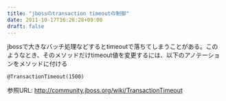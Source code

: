 ```yaml
---
title: "jbossのtransaction timeoutの制御"
date: 2011-10-17T16:26:28+09:00
draft: false
---
```

jbossで大きなバッチ処理などするとtimeoutで落ちてしまうことがある。このようなとき、そのメソッドだけtimeout値を変更するには、以下のアノテーションをメソッドに付ける
```
@TransactionTimeout(1500)
```
参照URL: http://community.jboss.org/wiki/TransactionTimeout

